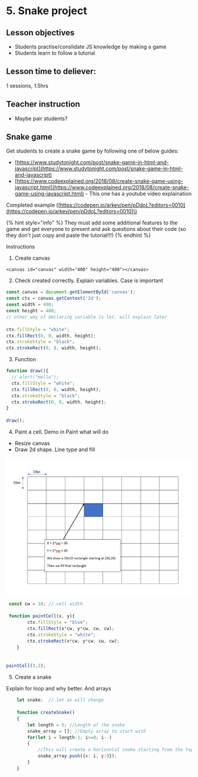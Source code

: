 # 5. Snake project

## Lesson objectives

* Students practise/conslidate JS knowledge by making a game
* Students learn to follow a tutorial

## Lesson time to deliever:

1 sessions, 1.5hrs

## Teacher instruction

* Maybe pair students?

## Snake game

Get students to create a snake game by following one of below guides:

* [https://www.studytonight.com/post/snake-game-in-html-and-javascript](https://www.studytonight.com/post/snake-game-in-html-and-javascript)
* [https://www.codeexplained.org/2018/08/create-snake-game-using-javascript.html](https://www.codeexplained.org/2018/08/create-snake-game-using-javascript.html)  - This one has a youtube video explaination

Completed example \([https://codepen.io/arkev/pen/pDdoL?editors=0010](https://codepen.io/arkev/pen/pDdoL?editors=0010)\)

{% hint style="info" %}
They must add some additional features to the game and get everyone to present and ask questions about their code \(so they don't just copy and paste the tutorial!!!\)
{% endhint %}



Instructions

1. Create canvas

```markup
<canvas id="canvas" width="400" height="400"></canvas>
```

2. Check created correctly. Explain variables. Case is important

```javascript
const canvas = document.getElementById('canvas');
const ctx = canvas.getContext('2d');
const width = 400;
const height = 400;
// other way of declaring variable is let. will explain later

ctx.fillStyle = "white";
ctx.fillRect(0, 0, width, height);
ctx.strokeStyle = "black";
ctx.strokeRect(0, 0, width, height);
```

3. Function

```javascript
function draw(){
  // alert("Hello");
  ctx.fillStyle = "white";
  ctx.fillRect(0, 0, width, height);
  ctx.strokeStyle = "black";
  ctx.strokeRect(0, 0, width, height);
}

draw();
```

4. Paint a cell. Demo in Paint what will do

* Resize canvas
* Draw 2d shape. Line type and fill

![Explain Coordinate system and how it matches up to pixels](../.gitbook/assets/image%20%284%29.png)

```javascript
 const cw = 10; // cell width
 
 function paintCell(x, y){
		ctx.fillStyle = "blue";
		ctx.fillRect(x*cw, y*cw, cw, cw);
		ctx.strokeStyle = "white";
		ctx.strokeRect(x*cw, y*cw, cw, cw);
	}
	
	
paintCell(3,2);
```

5. Create a snake

Explain for loop and why better. And arrays

```javascript
	let snake;  // let as will change
	
	function createSnake()
	{
		let length = 5; //Length of the snake
		snake_array = []; //Empty array to start with
		for(let i = length-1; i>=0; i--)
		{
			//This will create a horizontal snake starting from the top left
			snake_array.push({x: i, y:0});
		}
	}
	
```

